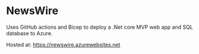 # NewsWire

Uses GitHub actions and Bicep to deploy a .Net core MVP web app and SQL database to Azure.

Hosted at: https://newswire.azurewebsites.net